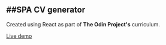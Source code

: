 ##SPA CV generator
-----------

Created using React as part of **The Odin Project's** curriculum.

[Live demo](#)
